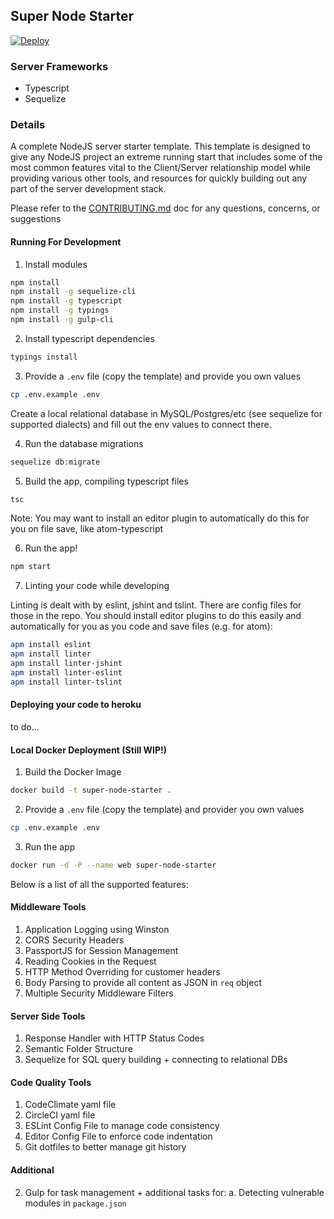 ## Super Node Starter

[![Deploy](https://www.herokucdn.com/deploy/button.svg)](https://heroku.com/deploy?template=https://github.com/gigster-eng/super-node-starter)

### Server Frameworks

- Typescript
- Sequelize

### Details

A complete NodeJS server starter template. This template is designed to give any NodeJS project an extreme running start that includes some of the most common features vital to the Client/Server relationship model while providing various other tools, and resources for quickly building out any part of the server development stack.

Please refer to the [CONTRIBUTING.md](https://github.com/gigster-eng/super-node-starter/blob/master/CONTRIBUTING.md) doc for any questions, concerns, or suggestions

#### Running For Development

1. Install modules

```sh
npm install
npm install -g sequelize-cli
npm install -g typescript
npm install -g typings
npm install -g gulp-cli
```

2. Install typescript dependencies

```sh
typings install
```

3. Provide a `.env` file (copy the template) and provide you own values

```sh
cp .env.example .env
```

Create a local relational database in MySQL/Postgres/etc (see sequelize for supported dialects) and fill out the env values to connect there.

4. Run the database migrations
```sh
sequelize db:migrate
```

5. Build the app, compiling typescript files

```sh
tsc
```

Note: You may want to install an editor plugin to automatically do this for you on file save, like atom-typescript

6. Run the app!

```sh
npm start
```

7. Linting your code while developing

Linting is dealt with by eslint, jshint and tslint. There are config files for those in the repo. You should install editor plugins to do this easily and automatically for you as you code and save files (e.g. for atom):

```sh
apm install eslint
apm install linter
apm install linter-jshint
apm install linter-eslint
apm install linter-tslint
```

#### Deploying your code to heroku ####
to do...

#### Local Docker Deployment (Still WIP!)

1. Build the Docker Image

```sh
docker build -t super-node-starter .
```

2. Provide a `.env` file (copy the template) and provider you own values

```sh
cp .env.example .env
```

3. Run the app

```sh
docker run -d -P --name web super-node-starter
```

Below is a list of all the supported features:

#### Middleware Tools
1. Application Logging using Winston
2. CORS Security Headers
3. PassportJS for Session Management
4. Reading Cookies in the Request
5. HTTP Method Overriding for customer headers
6. Body Parsing to provide all content as JSON in `req` object
7. Multiple Security Middleware Filters

#### Server Side Tools
1. Response Handler with HTTP Status Codes
2. Semantic Folder Structure
3. Sequelize for SQL query building + connecting to relational DBs

#### Code Quality Tools
1. CodeClimate yaml file
2. CircleCI yaml file
3. ESLint Config File to manage code consistency
4. Editor Config File to enforce code indentation
5. Git dotfiles to better manage git history

#### Additional
2. Gulp for task management + additional tasks for:
	a. Detecting vulnerable modules in `package.json`
